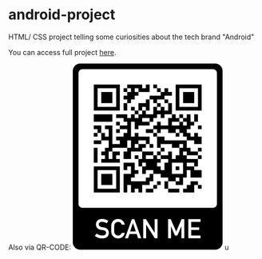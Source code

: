 # android-project
 HTML/ CSS project telling some curiosities about the tech brand "Android"

 You can access full project <a href="https://tarcisiopatricio.github.io/android-project/" target="_blank">here</a>.

 Also via QR-CODE:
 <img src="imagens/frame.png" alt="qrcode">
u
